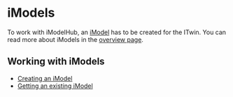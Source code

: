 # iModels

To work with iModelHub, an [iModel](../../Glossary.md#iModel) has to be created for the ITwin. You can read more about iModels in the [overview page](../../iModels.md).

## Working with iModels

- [Creating an iModel](./CreateiModel.md)
- [Getting an existing iModel](./GetiModel.md)
